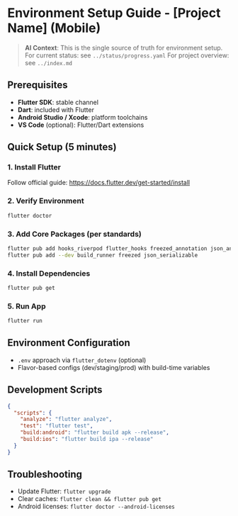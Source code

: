 # Environment Setup Guide - [Project Name] (Mobile)

> **AI Context**: This is the single source of truth for environment setup.
> For current status: see `../status/progress.yaml`
> For project overview: see `../index.md`

## Prerequisites

- **Flutter SDK**: stable channel
- **Dart**: included with Flutter
- **Android Studio / Xcode**: platform toolchains
- **VS Code** (optional): Flutter/Dart extensions

## Quick Setup (5 minutes)

### 1. Install Flutter
Follow official guide: https://docs.flutter.dev/get-started/install

### 2. Verify Environment
```bash
flutter doctor
```

### 3. Add Core Packages (per standards)
```bash
flutter pub add hooks_riverpod flutter_hooks freezed_annotation json_annotation
flutter pub add --dev build_runner freezed json_serializable
```

### 4. Install Dependencies
```bash
flutter pub get
```

### 5. Run App
```bash
flutter run
```

## Environment Configuration

- `.env` approach via `flutter_dotenv` (optional)
- Flavor-based configs (dev/staging/prod) with build-time variables

## Development Scripts

```json
{
  "scripts": {
    "analyze": "flutter analyze",
    "test": "flutter test",
    "build:android": "flutter build apk --release",
    "build:ios": "flutter build ipa --release"
  }
}
```

## Troubleshooting

- Update Flutter: `flutter upgrade`
- Clear caches: `flutter clean && flutter pub get`
- Android licenses: `flutter doctor --android-licenses`

